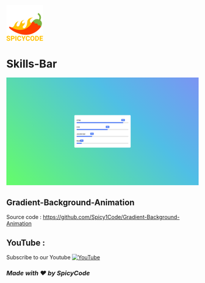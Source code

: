 ![Watch Me][def]
# Skills-Bar

<a href="https://dsc.gg/Spicycode"><img src="https://github.com/Spicy1Code/Skills-Bar/blob/main/img/Screenshot%202023-02-22%20115552.png" alt="SPICYCODE Developer" width="1000"></a>

## Gradient-Background-Animation

Source code : https://github.com/Spicy1Code/Gradient-Background-Animation

## YouTube :

Subscribe to our Youtube [![YouTube](https://img.shields.io/badge/YouTube-%23FF0000.svg?logo=YouTube&logoColor=white)](https://youtube.com/@ITz-Zekky) 

### *Made with ❤️ by SpicyCode*

[def]: ./img/icons8-chili-pepper-96.png

